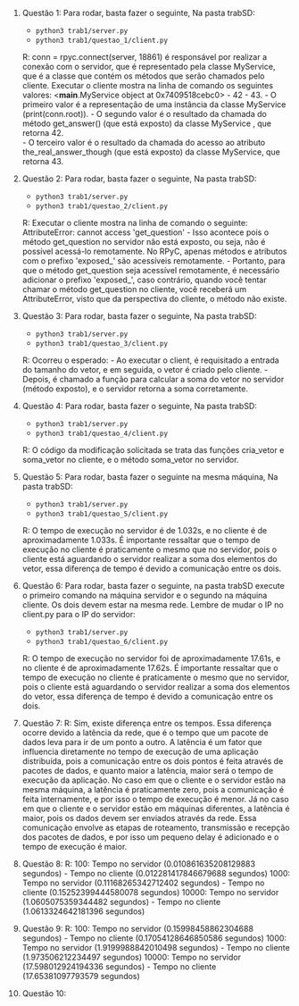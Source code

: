 1) Questão 1:
   Para rodar, basta fazer o seguinte, Na pasta trabSD:
    - `python3 trab1/server.py`
    - `python3 trab1/questao_1/client.py`

    R: conn = rpyc.connect(server, 18861) é responsável por realizar a conexão com o servidor, que é representado pela 
    classe MyService, que é a classe que contém os métodos que serão chamados pelo cliente. Executar o cliente mostra na
    linha de comando os seguintes valores: <__main__.MyService object at 0x7409518cebc0> - 42 - 43.
        - O primeiro valor é a representação de uma instância da classe MyService (print(conn.root)).
        - O segundo valor é o resultado da chamada do método get_answer() (que está exposto) da classe MyService , que 
          retorna 42.  
        - O terceiro valor é o resultado da chamada do acesso ao atributo the_real_answer_though (que está exposto) da 
          classe MyService, que retorna 43.
2) Questão 2:
    Para rodar, basta fazer o seguinte, Na pasta trabSD:
    - `python3 trab1/server.py`
    - `python3 trab1/questao_2/client.py`

   R: Executar o cliente mostra na linha de comando o seguinte: AttributeError: cannot access 'get_question'
        - Isso acontece pois o método get_question no servidor não está exposto, ou seja, não é possível acessá-lo 
          remotamente. No RPyC, apenas métodos e atributos com o prefixo 'exposed_' são acessíveis remotamente. 
        - Portanto, para que o método get_question seja acessível remotamente, é necessário adicionar o prefixo 'exposed_', 
          caso contrário, quando você tentar chamar o método get_question no cliente, você receberá
          um AttributeError, visto que da perspectiva do cliente, o método não existe.
3) Questão 3:
    Para rodar, basta fazer o seguinte, Na pasta trabSD:
    - `python3 trab1/server.py`
    - `python3 trab1/questao_3/client.py`

    R: Ocorreu o esperado: 
       - Ao executar o client, é requisitado a entrada do tamanho do vetor, e em seguida, o vetor é criado pelo cliente. 
       - Depois, é chamado a função para calcular a soma do vetor no servidor (método exposto), e o servidor retorna a 
         soma corretamente.
4) Questão 4: 
    Para rodar, basta fazer o seguinte, Na pasta trabSD:
    - `python3 trab1/server.py`
    - `python3 trab1/questao_4/client.py`

    R: O código da modificação solicitada se trata das funções cria_vetor e soma_vetor no cliente, e o método soma_vetor 
       no servidor.
5) Questão 5: 
    Para rodar, basta fazer o seguinte na mesma máquina, Na pasta trabSD:
    - `python3 trab1/server.py`
    - `python3 trab1/questao_5/client.py`

    R: O tempo de execução no servidor é de 1.032s, e no cliente é de aproximadamente 1.033s. É importante
       ressaltar que o tempo de execução no cliente é praticamente o mesmo que no servidor, pois o cliente está aguardando o
       servidor realizar a soma dos elementos do vetor, essa diferença de tempo é devido a comunicação entre os dois.
6) Questão 6: 
    Para rodar, basta fazer o seguinte, na pasta trabSD execute o primeiro comando na máquina servidor e 
    o segundo na máquina cliente. Os dois devem estar na mesma rede. Lembre de mudar o IP no client.py para o IP do servidor:
    - `python3 trab1/server.py`
    - `python3 trab1/questao_6/client.py`

    R: O tempo de execução no servidor foi de aproximadamente 17.61s, e no cliente é de aproximadamente 17.62s. É importante
       ressaltar que o tempo de execução no cliente é praticamente o mesmo que no servidor, pois o cliente está aguardando o
       servidor realizar a soma dos elementos do vetor, essa diferença de tempo é devido a comunicação entre os dois.
7) Questão 7:
    R: Sim, existe diferença entre os tempos. Essa diferença ocorre devido a latência da rede, que é o tempo que um pacote 
       de dados leva para ir de um ponto a outro. A latência é um fator que influencia diretamente no tempo de execução de 
       uma aplicação distribuída, pois a comunicação entre os dois pontos é feita através de pacotes de dados, e quanto maior 
       a latência, maior será o tempo de execução da aplicação. No caso em que o cliente e o servidor estão na mesma máquina,
       a latência é praticamente zero, pois a comunicação é feita internamente, e por isso o tempo de execução é menor. Já no
       caso em que o cliente e o servidor estão em máquinas diferentes, a latência é maior, pois os dados devem ser enviados
       através da rede. Essa comunicação envolve as etapas de roteamento, transmissão e recepção dos pacotes de dados, e por isso
       um pequeno delay é adicionado e o tempo de execução é maior.
8) Questão 8:
    R: 100: Tempo no servidor (0.010861635208129883 segundos) - Tempo no cliente (0.012281417846679688 segundos)
       1000: Tempo no servidor (0.11168265342712402 segundos) - Tempo no cliente (0.15252399444580078 segundos)
       10000: Tempo no servidor (1.0605075359344482 segundos) - Tempo no cliente (1.0613324642181396 segundos)
9) Questão 9:
    R: 100: Tempo no servidor (0.15998458862304688 segundos) - Tempo no cliente (0.17054128646850586 segundos)
       1000: Tempo no servidor (1.9199988842010498 segundos) - Tempo no cliente (1.973506212234497 segundos)
       10000: Tempo no servidor (17.598012924194336 segundos) - Tempo no cliente (17.65381097793579 segundos)
10) Questão 10: